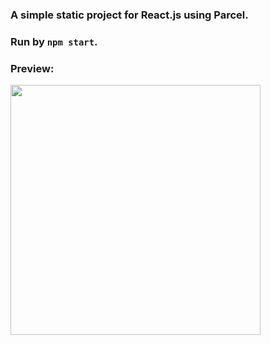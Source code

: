 ### A simple static project for React.js using Parcel.

### Run by `npm start`.

### Preview:

<img src= "https://github.com/LucasSuL/react-2-solo-project-business-card/assets/109936384/54f717b0-3f91-473c-b903-3e22d3904bfe" width="400px">

